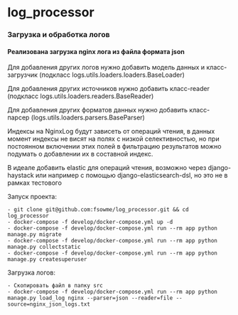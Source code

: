 # log_processor
### Загрузка и обработка логов

#### Реализована загрузка nginx лога из файла формата json

Для добавления других логов нужно добавить модель данных 
и класс-загрузчик (подкласс logs.utils.loaders.loaders.BaseLoader)

Для добавления других источников нужно добавить класс-reader (подкласс logs.utils.loaders.readers.BaseReader)

Для добавления других форматов данных нужно добавить класс-парсер (logs.utils.loaders.parsers.BaseParser)


Индексы на NginxLog будут зависеть от операций чтения, в данных момент индексы не висят на полях с низкой
селективностью, но при постоянном включении этих полей в фильтрацию результатов можно подумать о добавлении
их в составной индекс.

В идеале добавить elastic для операций чтения, возможно через django-haystack или например с помощью
django-elasticsearch-dsl, но это не в рамках тестового


Запуск проекта: 
```
- git clone git@github.com:fsowme/log_processor.git && cd log_processor
- docker-compose -f develop/docker-compose.yml up -d
- docker-compose -f develop/docker-compose.yml run --rm app python manage.py migrate
- docker-compose -f develop/docker-compose.yml run --rm app python manage.py collectstatic
- docker-compose -f develop/docker-compose.yml run --rm app python manage.py createsuperuser
```

Загрузка логов:
```
- Скопировать файл в папку src
- docker-compose -f develop/docker-compose.yml run --rm app python manage.py load_log nginx --parser=json --reader=file --source=nginx_json_logs.txt
```
